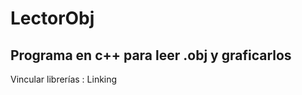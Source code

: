 # LectorObj
Programa en c++ para leer .obj y graficarlos 
-----------------------------------------------------------------------------------------
Vincular librerías : Linking
